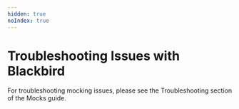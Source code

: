 ```yaml
---
hidden: true
noIndex: true
---
```


# Troubleshooting Issues with Blackbird

For troubleshooting mocking issues, please see the Troubleshooting section of the Mocks guide.
